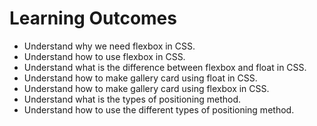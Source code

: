 # Learning Outcomes

- Understand why we need flexbox in CSS.
- Understand how to use flexbox in CSS.
- Understand what is the difference between flexbox and float in CSS.
- Understand how to make gallery card using float in CSS.
- Understand how to make gallery card using flexbox in CSS.
- Understand what is the types of positioning method.
- Understand how to use the different types of positioning method.
